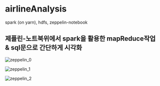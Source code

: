 # airlineAnalysis
spark (on yarn), hdfs, zeppelin-notebook

## 제플린-노트북위에서 spark을 활용한 mapReduce작업 & sql문으로 간단하게 시각화



![zeppelin_0](https://user-images.githubusercontent.com/35649392/46274173-7e9ec980-c593-11e8-94df-1a3057401500.png)

![zeppelin_1](https://user-images.githubusercontent.com/35649392/46274174-7e9ec980-c593-11e8-87e3-8e2e77bc0414.png)

![zeppelin_2](https://user-images.githubusercontent.com/35649392/46274175-7e9ec980-c593-11e8-9983-ba555b5e02e3.png)


